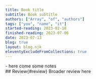 ```yaml
---
title: Book title
subtitle: Book subtitle
authors: ["Array", "of", "authors"]
tags: ["you", "name", "it"]
started-reading: 2023-02-10
finished-reading: 2023-07-06
date: 2023-07-13
blog: true
layout: blog.njk
eleventyExcludeFromCollections: true
---
```



<div id="notes">
- here come some notes
</div>
## Review{#review}
Broader review here